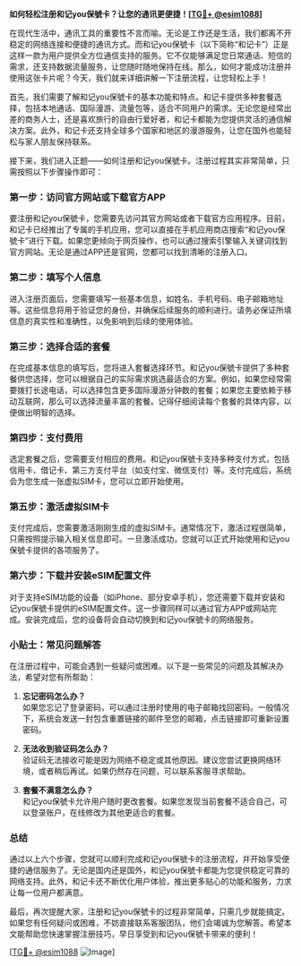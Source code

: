 **如何轻松注册和记you保號卡？让您的通讯更便捷！[[TG💪+ @esim1088](https://t.me/s/esim1088)]**

在现代生活中，通讯工具的重要性不言而喻。无论是工作还是生活，我们都离不开稳定的网络连接和便捷的通讯方式。而和记you保號卡（以下简称“和记卡”）正是这样一款为用户提供全方位通信支持的服务。它不仅能够满足您日常通话、短信的需求，还支持数据流量服务，让您随时随地保持在线。那么，如何才能成功注册并使用这张卡片呢？今天，我们就来详细讲解一下注册流程，让您轻松上手！

首先，我们需要了解和记you保號卡的基本功能和特点。和记卡提供多种套餐选择，包括本地通话、国际漫游、流量包等，适合不同用户的需求。无论您是经常出差的商务人士，还是喜欢旅行的自由行爱好者，和记卡都能为您提供灵活的通信解决方案。此外，和记卡还支持全球多个国家和地区的漫游服务，让您在国外也能轻松与家人朋友保持联系。

接下来，我们进入正题——如何注册和记you保號卡。注册过程其实非常简单，只需按照以下步骤操作即可：

### 第一步：访问官方网站或下载官方APP

要注册和记you保號卡，您需要先访问其官方网站或者下载官方应用程序。目前，和记卡已经推出了专属的手机应用，您可以直接在手机应用商店搜索“和记you保號卡”进行下载。如果您更倾向于网页操作，也可以通过搜索引擎输入关键词找到官方网站。无论是通过APP还是官网，您都可以找到清晰的注册入口。

### 第二步：填写个人信息

进入注册页面后，您需要填写一些基本信息，如姓名、手机号码、电子邮箱地址等。这些信息将用于验证您的身份，并确保后续服务的顺利进行。请务必保证所填信息的真实性和准确性，以免影响到后续的使用体验。

### 第三步：选择合适的套餐

在完成基本信息的填写后，您将进入套餐选择环节。和记you保號卡提供了多种套餐供您选择，您可以根据自己的实际需求挑选最适合的方案。例如，如果您经常需要拨打长途电话，可以选择包含更多国际漫游分钟数的套餐；如果您主要依赖于移动互联网，那么可以选择流量丰富的套餐。记得仔细阅读每个套餐的具体内容，以便做出明智的选择。

### 第四步：支付费用

选定套餐之后，您需要支付相应的费用。和记you保號卡支持多种支付方式，包括信用卡、借记卡、第三方支付平台（如支付宝、微信支付）等。支付完成后，系统会为您生成一张虚拟SIM卡，您可以立即开始使用。

### 第五步：激活虚拟SIM卡

支付完成后，您需要激活刚刚生成的虚拟SIM卡。通常情况下，激活过程很简单，只需按照提示输入相关信息即可。一旦激活成功，您就可以正式开始使用和记you保號卡提供的各项服务了。

### 第六步：下载并安装eSIM配置文件

对于支持eSIM功能的设备（如iPhone、部分安卓手机），您还需要下载并安装和记you保號卡提供的eSIM配置文件。这一步骤同样可以通过官方APP或网站完成。安装完成后，您的设备将会自动切换到和记you保號卡的网络服务。

### 小贴士：常见问题解答

在注册过程中，可能会遇到一些疑问或困难。以下是一些常见的问题及其解决办法，希望对您有所帮助：

1. **忘记密码怎么办？**  
   如果您忘记了登录密码，可以通过注册时使用的电子邮箱找回密码。一般情况下，系统会发送一封包含重置链接的邮件至您的邮箱，点击链接即可重新设置密码。

2. **无法收到验证码怎么办？**  
   验证码无法接收可能是因为网络不稳定或其他原因。建议您尝试更换网络环境，或者稍后再试。如果仍然存在问题，可以联系客服寻求帮助。

3. **套餐不满意怎么办？**  
   和记you保號卡允许用户随时更改套餐。如果您发现当前套餐不适合自己，可以登录账户，在线修改为其他更适合的套餐。

### 总结

通过以上六个步骤，您就可以顺利完成和记you保號卡的注册流程，并开始享受便捷的通信服务了。无论是国内还是国外，和记you保號卡都能为您提供稳定可靠的网络支持。此外，和记卡还不断优化用户体验，推出更多贴心的功能和服务，力求让每一位用户都满意。

最后，再次提醒大家，注册和记you保號卡的过程非常简单，只需几步就能搞定。如果您有任何疑问或困难，不妨直接联系客服团队，他们会竭诚为您解答。希望本文能帮助您快速掌握注册技巧，早日享受到和记you保號卡带来的便利！

[[TG💪+ @esim1088](https://t.me/s/esim1088) ![Image](https://i.postimg.cc/4NQfJmqS/Snipaste-2025-05-13-00-14-12.png)]